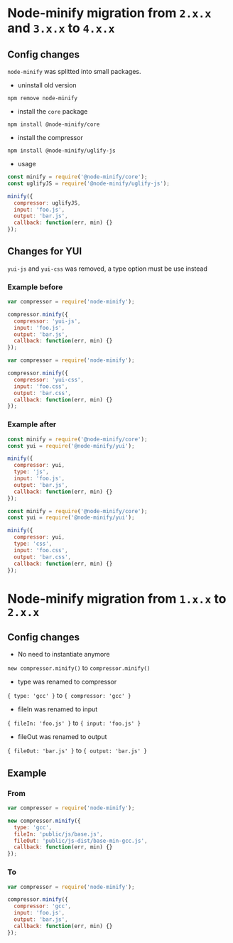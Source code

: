 # Node-minify migration from `2.x.x` and `3.x.x` to `4.x.x`

## Config changes

`node-minify` was splitted into small packages.

- uninstall old version

`npm remove node-minify`

- install the `core` package

`npm install @node-minify/core`

- install the compressor

`npm install @node-minify/uglify-js`

- usage

```js
const minify = require('@node-minify/core');
const uglifyJS = require('@node-minify/uglify-js');

minify({
  compressor: uglifyJS,
  input: 'foo.js',
  output: 'bar.js',
  callback: function(err, min) {}
});
```

## Changes for YUI

`yui-js` and `yui-css` was removed, a type option must be use instead

### Example before

```js
var compressor = require('node-minify');

compressor.minify({
  compressor: 'yui-js',
  input: 'foo.js',
  output: 'bar.js',
  callback: function(err, min) {}
});
```

```js
var compressor = require('node-minify');

compressor.minify({
  compressor: 'yui-css',
  input: 'foo.css',
  output: 'bar.css',
  callback: function(err, min) {}
});
```

### Example after

```js
const minify = require('@node-minify/core');
const yui = require('@node-minify/yui');

minify({
  compressor: yui,
  type: 'js',
  input: 'foo.js',
  output: 'bar.js',
  callback: function(err, min) {}
});
```

```js
const minify = require('@node-minify/core');
const yui = require('@node-minify/yui');

minify({
  compressor: yui,
  type: 'css',
  input: 'foo.css',
  output: 'bar.css',
  callback: function(err, min) {}
});
```

# Node-minify migration from `1.x.x` to `2.x.x`

## Config changes

- No need to instantiate anymore

`new compressor.minify()` to `compressor.minify()`

- type was renamed to compressor

`{ type: 'gcc' }` to `{ compressor: 'gcc' }`

- fileIn was renamed to input

`{ fileIn: 'foo.js' }` to `{ input: 'foo.js' }`

- fileOut was renamed to output

`{ fileOut: 'bar.js' }` to `{ output: 'bar.js' }`

## Example

### From

```js
var compressor = require('node-minify');

new compressor.minify({
  type: 'gcc',
  fileIn: 'public/js/base.js',
  fileOut: 'public/js-dist/base-min-gcc.js',
  callback: function(err, min) {}
});
```

### To

```js
var compressor = require('node-minify');

compressor.minify({
  compressor: 'gcc',
  input: 'foo.js',
  output: 'bar.js',
  callback: function(err, min) {}
});
```
